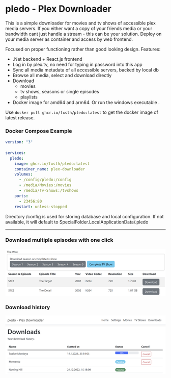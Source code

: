 # pledo - Plex Downloader

This is a simple downloader for movies and tv shows of accessible plex media servers.
If you either want a copy of your friends media or your bandwidth cant just handle a stream - this can be your solution.
Deploy on your media server as container and access by web frontend.

Focused on proper functioning rather than good looking design. Features:
- .Net backend + React.js frontend 
- Log in by plex.tv, no need for typing in password into this app
- Sync all media metadata of all accessible servers, backed by local db
- Browse all media, select and download directly
- Download
  - movies
  - tv shows, seasons or single episodes
  - playlists
- Docker image for amd64 and arm64. Or run the windows executable .

Use `docker pull ghcr.io/fxsth/pledo:latest` to get the docker image of latest release.

### Docker Compose Example
```yaml
version: "3"

services:
  pledo:
    image: ghcr.io/fxsth/pledo:latest
    container_name: plex-downloader
    volumes:
      - /config/pledo:/config
      - /media/Movies:/movies
      - /media/Tv-Shows:/tvshows
    ports:
      - 23456:80
    restart: unless-stopped
```
Directory /config is used for storing database and local configuration. If not available, it will default to SpecialFolder.LocalApplicationData/.pledo

---
### Download multiple episodes with one click
![TV shows screenshot](images/screenshot-tvshows.png)

### Download history
![Download screenshot](images/screenshot-downloads.png)
